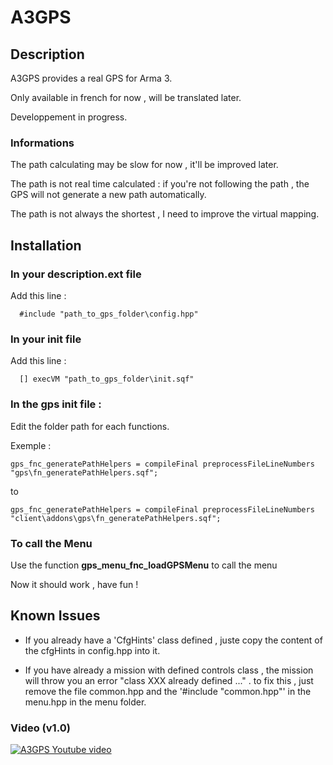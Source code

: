 # A3GPS

## Description

A3GPS provides a real GPS for Arma 3.

Only available in french for now , will be translated later.

Developpement in progress.

### Informations

The path calculating may be slow for now , it'll be improved later.

The path is not real time calculated : if you're not following the path , the GPS will not generate a new path automatically.

The path is not always the shortest , I need to improve the virtual mapping.

## Installation

### In your description.ext file 
Add this line : 
```sqf
  #include "path_to_gps_folder\config.hpp"
```

### In your init file
Add this line : 
```sqf
  [] execVM "path_to_gps_folder\init.sqf"
```

### In the gps init file :
Edit the folder path for each functions.

  Exemple :
  ```sqf
  gps_fnc_generatePathHelpers = compileFinal preprocessFileLineNumbers "gps\fn_generatePathHelpers.sqf";
  ```
  to
  ```sqf
  gps_fnc_generatePathHelpers = compileFinal preprocessFileLineNumbers "client\addons\gps\fn_generatePathHelpers.sqf";
  ```

### To call the Menu

Use the function **gps_menu_fnc_loadGPSMenu** to call the menu

Now it should work , have fun !

## Known Issues

- If you already have a 'CfgHints' class defined , juste copy the content of the cfgHints in config.hpp into it.

- If you have already a mission with defined controls class , the mission will throw you an error "class XXX already defined ..." . to fix this , just remove the file common.hpp and the '#include "common.hpp"' in the menu.hpp in the menu folder.

### Video (v1.0)

[![A3GPS Youtube video](https://i.ytimg.com/vi/G4bNZoDUtVk/hqdefault.jpg?custom=true&w=196&h=110&stc=true&jpg444=true&jpgq=90&sp=68&sigh=PGfe5MiNc2FG8V9djI-XizrkGc0)](https://www.youtube.com/watch?v=G4bNZoDUtVk)

